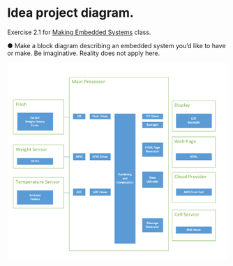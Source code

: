 # Idea project diagram.

Exercise 2.1 for [Making Embedded Systems](https://classpert.com/classpertx/cohorts/making-embedded-systems/dashboard?path_to_locale=en) class.

● Make a block diagram describing an embedded system you’d like to have or make. Be
imaginative. Reality does not apply here.

![image](./images/initial_block_diagram.png)
